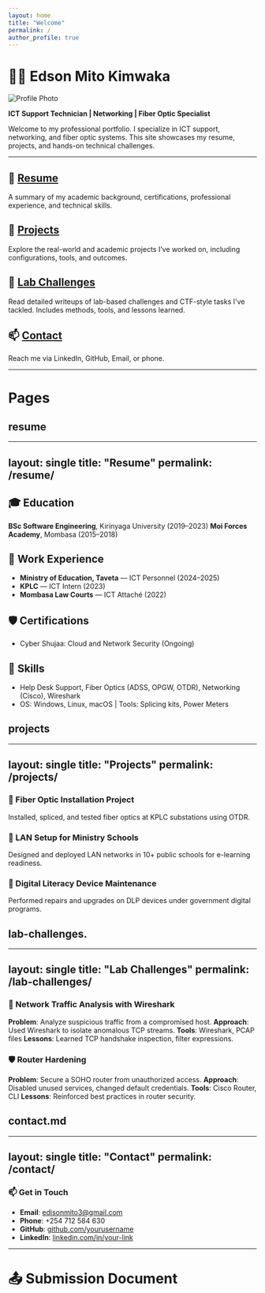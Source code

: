 ```yaml
---
layout: home
title: "Welcome"
permalink: /
author_profile: true
---
```


# 👨‍💻 Edson Mito Kimwaka

![Profile Photo](C:\Users\Admin\Desktop)

**ICT Support Technician | Networking | Fiber Optic Specialist**

Welcome to my professional portfolio. I specialize in ICT support, networking, and fiber optic systems. This site showcases my resume, projects, and hands-on technical challenges.

---

## 📄 [Resume](/resume/)
A summary of my academic background, certifications, professional experience, and technical skills.

## 💼 [Projects](/projects/)
Explore the real-world and academic projects I’ve worked on, including configurations, tools, and outcomes.

## 🧪 [Lab Challenges](/lab-challenges/)
Read detailed writeups of lab-based challenges and CTF-style tasks I've tackled. Includes methods, tools, and lessons learned.

## 📫 [Contact](/contact/)
Reach me via LinkedIn, GitHub, Email, or phone.

---

# Pages

## resume
---
layout: single
title: "Resume"
permalink: /resume/
---

## 🎓 Education
**BSc Software Engineering**, Kirinyaga University (2019–2023)
**Moi Forces Academy**, Mombasa (2015–2018)

## 💼 Work Experience
- **Ministry of Education, Taveta** — ICT Personnel (2024–2025)
- **KPLC** — ICT Intern (2023)
- **Mombasa Law Courts** — ICT Attaché (2022)

## 🛡 Certifications
- Cyber Shujaa: Cloud and Network Security (Ongoing)

## 🧠 Skills
- Help Desk Support, Fiber Optics (ADSS, OPGW, OTDR), Networking (Cisco), Wireshark
- OS: Windows, Linux, macOS | Tools: Splicing kits, Power Meters


## projects

---
layout: single
title: "Projects"
permalink: /projects/
---

### 📌 Fiber Optic Installation Project
Installed, spliced, and tested fiber optics at KPLC substations using OTDR.

### 📌 LAN Setup for Ministry Schools
Designed and deployed LAN networks in 10+ public schools for e-learning readiness.

### 📌 Digital Literacy Device Maintenance
Performed repairs and upgrades on DLP devices under government digital programs.


## lab-challenges.

---
layout: single
title: "Lab Challenges"
permalink: /lab-challenges/
---

### 🔐 Network Traffic Analysis with Wireshark
**Problem**: Analyze suspicious traffic from a compromised host.
**Approach**: Used Wireshark to isolate anomalous TCP streams.
**Tools**: Wireshark, PCAP files
**Lessons**: Learned TCP handshake inspection, filter expressions.

### 🛡 Router Hardening
**Problem**: Secure a SOHO router from unauthorized access.
**Approach**: Disabled unused services, changed default credentials.
**Tools**: Cisco Router, CLI
**Lessons**: Reinforced best practices in router security.


## contact.md

---
layout: single
title: "Contact"
permalink: /contact/
---

### 📫 Get in Touch
- **Email**: edisonmito3@gmail.com
- **Phone**: +254 712 584 630
- **GitHub**: [github.com/yourusername](https://github.com/yourusername)
- **LinkedIn**: [linkedin.com/in/your-link](https://linkedin.com/in/your-link)


---

# 📤 Submission Document

